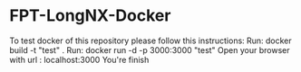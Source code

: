 # FPT-LongNX-Docker
To test docker of this repository please follow this instructions:
Run: docker build -t "test" .
Run: docker run -d -p 3000:3000 "test"
Open your browser with url : localhost:3000
You're finish

